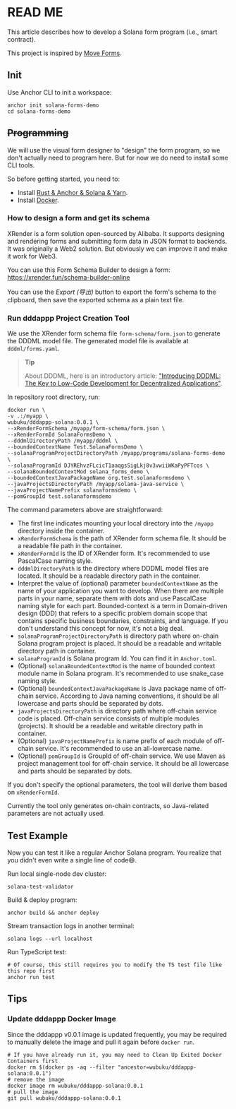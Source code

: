 # READ ME

This article describes how to develop a Solana form program (i.e., smart contract).

This project is inspired by [Move Forms](https://github.com/dddappp/aptos-forms-demo).

## Init

Use Anchor CLI to init a workspace:

```shell
anchor init solana-forms-demo
cd solana-forms-demo
```

## ~~Programming~~

We will use the visual form designer to "design" the form program, so we don't actually need to program here. But for now we do need to install some CLI tools.

So before getting started, you need to:

* Install [Rust & Anchor & Solana & Yarn](https://www.anchor-lang.com).
* Install [Docker](https://docs.docker.com/engine/install/).

### How to design a form and get its schema

XRender is a form solution open-sourced by Alibaba. It supports designing and rendering forms and submitting form data in JSON format to backends.
It was originally a Web2 solution. But obviously we can improve it and make it work for Web3.

You can use this Form Schema Builder to design a form: https://xrender.fun/schema-builder-online

You can use the *Export (导出)* button to export the form's schema to the clipboard, then save the exported schema as a plain text file.

### Run dddappp Project Creation Tool

We use the XRender form schema file `form-schema/form.json` to generate the DDDML model file. The generated model file is available at `dddml/forms.yaml`.

> **Tip**
>
> About DDDML, here is an introductory article: ["Introducing DDDML: The Key to Low-Code Development for Decentralized Applications"](https://github.com/wubuku/Dapp-LCDP-Demo/blob/main/IntroducingDDDML.md).

In repository root directory, run:

```shell
docker run \
-v .:/myapp \
wubuku/dddappp-solana:0.0.1 \
--xRenderFormSchema /myapp/form-schema/form.json \
--xRenderFormId SolanaFormsDemo \
--dddmlDirectoryPath /myapp/dddml \
--boundedContextName Test.SolanaFormsDemo \
--solanaProgramProjectDirectoryPath /myapp/programs/solana-forms-demo \
--solanaProgramId DJYREhvzFLcicT1aaqgsSigLkj8v3vwiiWKaPyPFTcos \
--solanaBoundedContextMod solana_forms_demo \
--boundedContextJavaPackageName org.test.solanaformsdemo \
--javaProjectsDirectoryPath /myapp/solana-java-service \
--javaProjectNamePrefix solanaformsdemo \
--pomGroupId test.solanaformsdemo
```

The command parameters above are straightforward:

* The first line indicates mounting your local directory into the `/myapp` directory inside the container.
* `xRenderFormSchema` is the path of XRender form schema file. It should be a readable file path in the container.
* `xRenderFormId` is the ID of XRender form. It's recommended to use PascalCase naming style.
* `dddmlDirectoryPath` is the directory where DDDML model files are located. It should be a readable directory path in the container.
* Interpret the value of (optional) parameter `boundedContextName` as the name of your application you want to develop. When there are multiple parts in your name, separate them with dots and use PascalCase naming style for each part. Bounded-context is a term in Domain-driven design (DDD) that refers to a specific problem domain scope that contains specific business boundaries, constraints, and language. If you don't understand this concept for now, it's not a big deal.
* `solanaProgramProjectDirectoryPath` is directory path where on-chain Solana program project is placed. It should be a readable and writable directory path in container.
* `solanaProgramId` is Solana program Id. You can find it in `Anchor.toml`.
* (Optional) `solanaBoundedContextMod` is the name of bounded context module name in Solana program. It's recommended to use snake_case naming style.
* (Optional) `boundedContextJavaPackageName` is Java package name of off-chain service. According to Java naming conventions, it should be all lowercase and parts should be separated by dots.
* `javaProjectsDirectoryPath` is directory path where off-chain service code is placed. Off-chain service consists of multiple modules (projects). It should be a readable and writable directory path in container.
* (Optional) `javaProjectNamePrefix` is name prefix of each module of off-chain service. It's recommended to use an all-lowercase name.
* (Optional) `pomGroupId` is GroupId of off-chain service. We use Maven as project management tool for off-chain service. It should be all lowercase and parts should be separated by dots.

If you don't specify the optional parameters, the tool will derive them based on `xRenderFormId`.

Currently the tool only generates on-chain contracts, so Java-related parameters are not actually used.

## Test Example

Now you can test it like a regular Anchor Solana program. You realize that you didn't even write a single line of code😄.

Run local single-node dev cluster:

```shell
solana-test-validator
```

Build & deploy program:

```shell
anchor build && anchor deploy
```

Stream transaction logs in another terminal:

```shell
solana logs --url localhost
```

Run TypeScript test:

```shell
# Of course, this still requires you to modify the TS test file like this repo first
anchor run test
```

## Tips

### Update dddappp Docker Image

Since the dddappp v0.0.1 image is updated frequently, you may be required to manually delete the image and pull it again before `docker run`.

```shell
# If you have already run it, you may need to Clean Up Exited Docker Containers first
docker rm $(docker ps -aq --filter "ancestor=wubuku/dddappp-solana:0.0.1")
# remove the image
docker image rm wubuku/dddappp-solana:0.0.1
# pull the image
git pull wubuku/dddappp-solana:0.0.1
```
